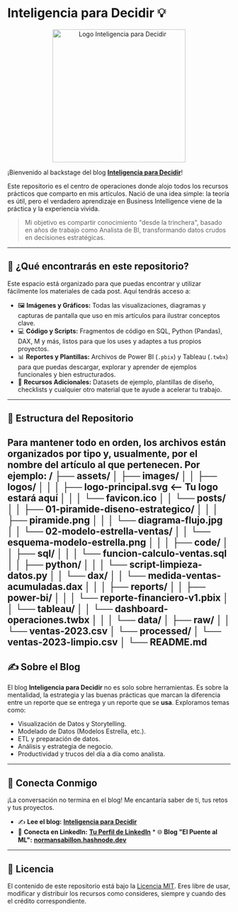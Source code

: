 # Inteligencia para Decidir 💡

<p align="center">
  <img src="https://raw.githubusercontent.com/NORSAB/Inteligencia-para-Decidir/main/assets/images/logos/logo-principal.svg" alt="Logo Inteligencia para Decidir" width="300"/>
</p>

¡Bienvenido al backstage del blog **[Inteligencia para Decidir](https://normansabillon.hashnode.dev/inteligencia-para-decidir)**!

Este repositorio es el centro de operaciones donde alojo todos los recursos prácticos que comparto en mis artículos. Nació de una idea simple: la teoría es útil, pero el verdadero aprendizaje en Business Intelligence viene de la práctica y la experiencia vivida.

> Mi objetivo es compartir conocimiento "desde la trinchera", basado en años de trabajo como Analista de BI, transformando datos crudos en decisiones estratégicas.

---

## 🚀 ¿Qué encontrarás en este repositorio?

Este espacio está organizado para que puedas encontrar y utilizar fácilmente los materiales de cada post. Aquí tendrás acceso a:

* 🖼️ **Imágenes y Gráficos:** Todas las visualizaciones, diagramas y capturas de pantalla que uso en mis artículos para ilustrar conceptos clave.
* 💻 **Código y Scripts:** Fragmentos de código en SQL, Python (Pandas), DAX, M y más, listos para que los uses y adaptes a tus propios proyectos.
* 📊 **Reportes y Plantillas:** Archivos de Power BI (`.pbix`) y Tableau (`.twbx`) para que puedas descargar, explorar y aprender de ejemplos funcionales y bien estructurados.
* 📄 **Recursos Adicionales:** Datasets de ejemplo, plantillas de diseño, checklists y cualquier otro material que te ayude a acelerar tu trabajo.

---

## 📂 Estructura del Repositorio

Para mantener todo en orden, los archivos están organizados por tipo y, usualmente, por el nombre del artículo al que pertenecen. Por ejemplo:
/
├── assets/
│   ├── images/
│   │   ├── logos/
│   │   │   ├── logo-principal.svg  <-- Tu logo estará aquí
│   │   │   └── favicon.ico
│   │   └── posts/
│   │       ├── 01-piramide-diseno-estrategico/
│   │       │   ├── piramide.png
│   │       │   └── diagrama-flujo.jpg
│   │       └── 02-modelo-estrella-ventas/
│   │           └── esquema-modelo-estrella.png
│   │
│   ├── code/
│   │   ├── sql/
│   │   │   └── funcion-calculo-ventas.sql
│   │   ├── python/
│   │   │   └── script-limpieza-datos.py
│   │   └── dax/
│   │       └── medida-ventas-acumuladas.dax
│   │
│   ├── reports/
│   │   ├── power-bi/
│   │   │   └── reporte-financiero-v1.pbix
│   │   └── tableau/
│   │       └── dashboard-operaciones.twbx
│   │
│   └── data/
│       ├── raw/
│       │   └── ventas-2023.csv
│       └── processed/
│           └── ventas-2023-limpio.csv
│
└── README.md
---

## ✍️ Sobre el Blog

El blog **Inteligencia para Decidir** no es solo sobre herramientas. Es sobre la mentalidad, la estrategia y las buenas prácticas que marcan la diferencia entre un reporte que se entrega y un reporte que se **usa**. Exploramos temas como:

* Visualización de Datos y Storytelling.
* Modelado de Datos (Modelos Estrella, etc.).
* ETL y preparación de datos.
* Análisis y estrategia de negocio.
* Productividad y trucos del día a día como analista.

---

## 🔗 Conecta Conmigo

¡La conversación no termina en el blog! Me encantaría saber de ti, tus retos y tus proyectos.

* ✍️ **Lee el blog:** **[Inteligencia para Decidir](https://normansabillon.hashnode.dev/inteligencia-para-decidir)**
* 💼 **Conecta en LinkedIn:** **[Tu Perfil de LinkedIn](https://www.linkedin.com/in/normansabillon/)** * 🌐 **Blog "El Puente al ML":** **[normansabillon.hashnode.dev](https://normansabillon.hashnode.dev/)**

---

## 📜 Licencia

El contenido de este repositorio está bajo la [Licencia MIT](https://github.com/NORSAB/Inteligencia-para-Decidir/blob/main/LICENSE). Eres libre de usar, modificar y distribuir los recursos como consideres, siempre y cuando des el crédito correspondiente.
